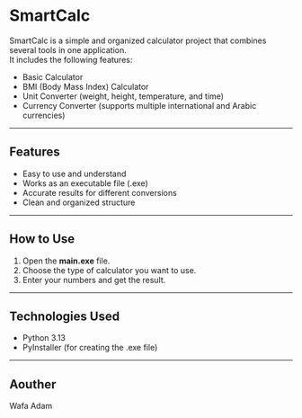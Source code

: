 # SmartCalc

SmartCalc is a simple and organized calculator project that combines several tools in one application.  
It includes the following features:

- Basic Calculator  
- BMI (Body Mass Index) Calculator  
- Unit Converter (weight, height, temperature, and time)  
- Currency Converter (supports multiple international and Arabic currencies)

---

## Features
- Easy to use and understand  
- Works as an executable file (.exe)  
- Accurate results for different conversions  
- Clean and organized structure

---

## How to Use
1. Open the **main.exe** file.  
2. Choose the type of calculator you want to use.  
3. Enter your numbers and get the result.  

---

## Technologies Used
- Python 3.13  
- PyInstaller (for creating the .exe file)

---

## Aouther
Wafa Adam
